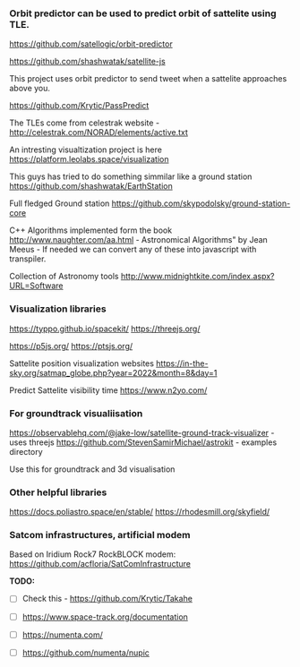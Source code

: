 ### Orbit predictor can be used to predict orbit of sattelite using TLE.
https://github.com/satellogic/orbit-predictor 

https://github.com/shashwatak/satellite-js


This project uses orbit predictor to send tweet when a sattelite approaches above you. 

https://github.com/Krytic/PassPredict

The TLEs come from celestrak website - http://celestrak.com/NORAD/elements/active.txt

An intresting visualtization project is here
https://platform.leolabs.space/visualization


This guys has tried to do something simmilar like a ground station
https://github.com/shashwatak/EarthStation

Full fledged Ground station
https://github.com/skypodolsky/ground-station-core

C++ Algorithms implemented form the book 
http://www.naughter.com/aa.html - Astronomical Algorithms" by Jean Meeus - If needed we can convert any of these into javascript with transpiler. 

Collection of Astronomy tools
http://www.midnightkite.com/index.aspx?URL=Software


### Visualization libraries
https://typpo.github.io/spacekit/
https://threejs.org/

https://p5js.org/
https://ptsjs.org/

Sattelite position visualization websites
https://in-the-sky.org/satmap_globe.php?year=2022&month=8&day=1

Predict Sattelite visibility time
https://www.n2yo.com/

### For groundtrack visualiisation
https://observablehq.com/@jake-low/satellite-ground-track-visualizer - uses threejs
https://github.com/StevenSamirMichael/astrokit - examples directory  

Use this for groundtrack and 3d visualisation

### Other helpful libraries
https://docs.poliastro.space/en/stable/
https://rhodesmill.org/skyfield/


### Satcom infrastructures, artificial modem
Based on Iridium Rock7 RockBLOCK modem: https://github.com/acfloria/SatComInfrastructure

**TODO:**
- [ ] Check this - https://github.com/Krytic/Takahe
- [ ] https://www.space-track.org/documentation
- [ ] https://numenta.com/
- [ ] https://github.com/numenta/nupic





